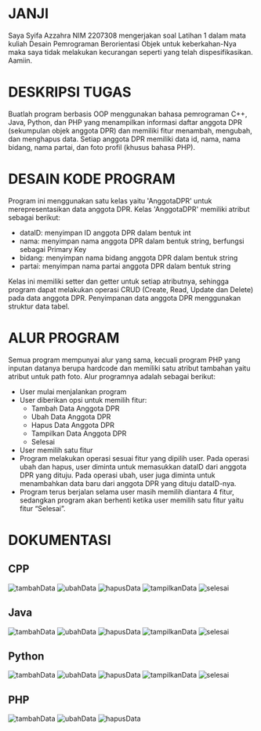 # JANJI

Saya Syifa Azzahra NIM 2207308 mengerjakan soal Latihan 1 dalam mata kuliah
Desain Pemrograman Berorientasi Objek untuk keberkahan-Nya maka saya tidak melakukan kecurangan seperti yang telah
dispesifikasikan. Aamiin.

# DESKRIPSI TUGAS

Buatlah program berbasis OOP menggunakan bahasa pemrograman C++, Java,
Python, dan PHP yang menampilkan informasi daftar anggota DPR (sekumpulan
objek anggota DPR) dan memiliki fitur menambah, mengubah, dan menghapus data.
Setiap anggota DPR memiliki data id, nama, nama bidang, nama partai, dan foto
profil (khusus bahasa PHP).

# DESAIN KODE PROGRAM

Program ini menggunakan satu kelas yaitu 'AnggotaDPR' untuk merepresentasikan data anggota DPR. Kelas 'AnggotaDPR' memiliki atribut sebagai berikut:

- dataID: menyimpan ID anggota DPR dalam bentuk int
- nama: menyimpan nama anggota DPR dalam bentuk string, berfungsi sebagai Primary Key
- bidang: menyimpan nama bidang anggota DPR dalam bentuk string
- partai: menyimpan nama partai anggota DPR dalam bentuk string

Kelas ini memiliki setter dan getter untuk setiap atributnya, sehingga program dapat melakukan operasi CRUD (Create, Read, Update dan Delete) pada data anggota DPR. Penyimpanan data anggota DPR menggunakan struktur data tabel. 

# ALUR PROGRAM

Semua program mempunyai alur yang sama, kecuali program PHP yang inputan datanya berupa hardcode dan memiliki satu atribut tambahan yaitu atribut untuk path foto. Alur programnya adalah sebagai berikut:

- User mulai menjalankan program
- User diberikan opsi untuk memilih fitur:
    - Tambah Data Anggota DPR
    - Ubah Data Anggota DPR
    - Hapus Data Anggota DPR
    - Tampilkan Data Anggota DPR
    - Selesai
- User memilih satu fitur
- Program melakukan operasi sesuai fitur yang dipilih user. Pada operasi ubah dan hapus, user diminta untuk memasukkan dataID dari anggota DPR yang dituju. Pada operasi ubah, user juga diminta untuk menambahkan data baru dari anggota DPR yang dituju dataID-nya.
- Program terus berjalan selama user masih memilih diantara 4 fitur, sedangkan program akan berhenti ketika user memilih satu fitur yaitu fitur “Selesai”.

# DOKUMENTASI
## CPP
![tambahData](https://github.com/archieffa/LP1DPBO2024C1/assets/121290445/e872581f-2135-4e70-a15d-5d22c2829c77)
![ubahData](https://github.com/archieffa/LP1DPBO2024C1/assets/121290445/7d6b913e-a9b6-4e7c-8956-2d8e4c066758)
![hapusData](https://github.com/archieffa/LP1DPBO2024C1/assets/121290445/0f86fd4f-b624-4ee0-9dac-b46c8d6ce45c)
![tampilkanData](https://github.com/archieffa/LP1DPBO2024C1/assets/121290445/e2eb908d-26f8-4e35-98d9-61c8df9c6775)
![selesai](https://github.com/archieffa/LP1DPBO2024C1/assets/121290445/c94c4699-7a6d-4ded-ab37-851acb16936c)

## Java
![tambahData](https://github.com/archieffa/LP1DPBO2024C1/assets/121290445/eb418a52-7a5a-4fc8-8d57-31c279040a4c)
![ubahData](https://github.com/archieffa/LP1DPBO2024C1/assets/121290445/568f21e0-610d-4538-b1e9-7ee3baf7a5e5)
![hapusData](https://github.com/archieffa/LP1DPBO2024C1/assets/121290445/b977e92b-9b2c-494a-8dc2-aec00de5c255)
![tampilkanData](https://github.com/archieffa/LP1DPBO2024C1/assets/121290445/c90ddb13-70f6-4c6a-bf3e-74af8279e94a)
![selesai](https://github.com/archieffa/LP1DPBO2024C1/assets/121290445/de1276ff-3162-431f-922f-6f9068844635)

## Python
![tambahData](https://github.com/archieffa/LP1DPBO2024C1/assets/121290445/71820fec-27d7-4d0f-b62f-3ebaf1559425)
![ubahData](https://github.com/archieffa/LP1DPBO2024C1/assets/121290445/3bbdeedb-003b-4a7d-ad75-5193add737e5)
![hapusData](https://github.com/archieffa/LP1DPBO2024C1/assets/121290445/6d4d2eed-cff5-4513-bdf4-a4cd6d57144a)
![tampilkanData](https://github.com/archieffa/LP1DPBO2024C1/assets/121290445/479cbc72-619b-4291-ba26-d73b6e88941f)
![selesai](https://github.com/archieffa/LP1DPBO2024C1/assets/121290445/7c0cd306-f46b-40ed-9b11-ce036668131e)

## PHP
![tambahData](https://github.com/archieffa/LP1DPBO2024C1/assets/121290445/bf2b8ae4-16d1-4ca2-ac21-5094ffe8ed15)
![ubahData](https://github.com/archieffa/LP1DPBO2024C1/assets/121290445/720518a8-37d0-4d03-83ce-e4a1e76c1d30)
![hapusData](https://github.com/archieffa/LP1DPBO2024C1/assets/121290445/44a65659-81ce-4a41-b08e-9a3f7095a83d)

















